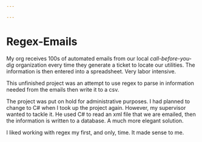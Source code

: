 ```yaml
---

---
```


# Regex-Emails
My org receives 100s of automated emails from our local *call-before-you-dig* organization every time they generate a ticket to locate our utilities.  The information is then entered into a spreadsheet.  Very labor intensive.

This unfinished project was an attempt to use regex to parse in information needed from the emails then write it to a csv.

The project was put on hold for administrative purposes.  I had planned to  change to C# when I took up the project again.  However, my supervisor wanted to tackle it.  He used C# to read an xml file that we are emailed, then the information is written to a database.  A much more elegant solution. 

I liked working with regex my first, and only, time.  It made sense to me.

